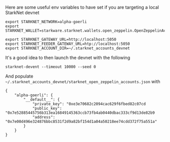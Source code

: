 Here are some useful env variables to have set if you are targeting a local StarkNet devnet

```
export STARKNET_NETWORK=alpha-goerli
export STARKNET_WALLET=starkware.starknet.wallets.open_zeppelin.OpenZeppelinAccount

export STARKNET_GATEWAY_URL=http://localhost:5050
export STARKNET_FEEDER_GATEWAY_URL=htp://localhost:5050
export STARKNET_ACCOUNT_DIR=~/.starknet_accounts_devnet
```

It's a good idea to then launch the devnet with the following

```
starknet-devent --timeout 10000 --seed 0
```

And populate `~/.starknet_accounts_devnet/starknet_open_zeppelin_accounts.json` with

```
{
    "alpha-goerli": {
        "__default__": {
            "private_key": "0xe3e70682c2094cac629f6fbed82c07cd
            "public_key": "0x7e52885445756b313ea16849145363ccb73fb4ab0440dbac333cf9d13de82b9
            "address": "0x7e00d496e324876bbc8531f2d9a82bf154d1a04a50218ee74cdd372f75a551a"
        }
    }
}
```
